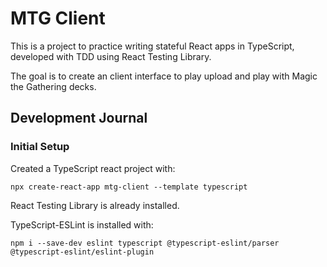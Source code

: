 # MTG Client

This is a project to practice writing stateful React apps in TypeScript, developed with TDD using React Testing Library.

The goal is to create an client interface to play upload and play with Magic the Gathering decks.

## Development Journal

### Initial Setup

Created a TypeScript react project with:

```shell
npx create-react-app mtg-client --template typescript
```

React Testing Library is already installed.

TypeScript-ESLint is installed with:

```shell
npm i --save-dev eslint typescript @typescript-eslint/parser @typescript-eslint/eslint-plugin
```
